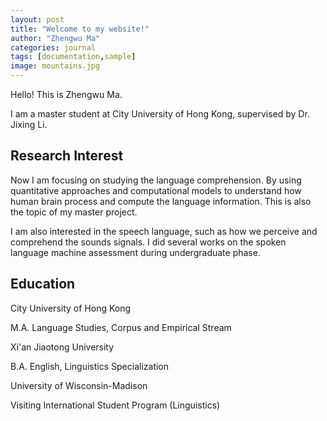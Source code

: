 ```yaml
---
layout: post
title: "Welcome to my website!"
author: "Zhengwu Ma"
categories: journal
tags: [documentation,sample]
image: mountains.jpg
---
```


Hello! This is Zhengwu Ma.

I am a master student at City University of Hong Kong, supervised by Dr. Jixing Li. 


## Research Interest

Now I am focusing on studying the language comprehension. By using quantitative approaches and computational models to understand how human brain process and compute the language information. This is also the topic of my master project. 

I am also interested in the speech language, such as how we perceive and comprehend the sounds signals. I did several works on the spoken language machine assessment during undergraduate phase. 


## Education

City University of Hong Kong

M.A. Language Studies, Corpus and Empirical Stream

Xi'an Jiaotong University

B.A. English, Linguistics Specialization

University of Wisconsin-Madison

Visiting International Student Program (Linguistics)




